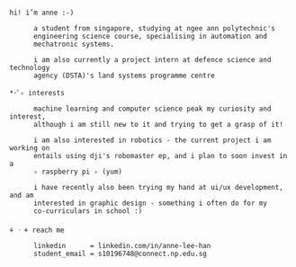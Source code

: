 ```

hi! i’m anne :-)
      
      a student from singapore, studying at ngee ann polytechnic's 
      engineering science course, specialising in automation and 
      mechatronic systems. 
      
      i am also currently a project intern at defence science and technology 
      agency (DSTA)'s land systems programme centre

*･ﾟ✧ interests 

      machine learning and computer science peak my curiosity and interest, 
      although i am still new to it and trying to get a grasp of it!
      
      i am also interested in robotics - the current project i am working on 
      entails using dji's robomaster ep, and i plan to soon invest in a 
      ✧ raspberry pi ✧ (yum)
      
      i have recently also been trying my hand at ui/ux development, and am 
      interested in graphic design - something i often do for my 
      co-curriculars in school :)
      
⚘ ᠂ ⚘ reach me
  
      linkedin      = linkedin.com/in/anne-lee-han
      student_email = s10196748@connect.np.edu.sg

```
<!---
friendlymustard/friendlymustard is a ✨ special ✨ repository because its `README.md` (this file) appears on your GitHub profile.
You can click the Preview link to take a look at your changes.
--->
